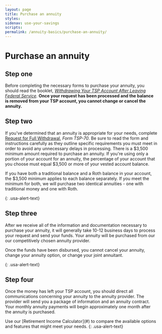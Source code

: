 ```yaml
---
layout: page
title: Purchase an annuity
styles:
sidenav: use-your-savings
scripts:
permalink: /annuity-basics/purchase-an-annuity/
---
```


# Purchase an annuity

## Step one

Before completing the necessary forms to purchase your annuity, you should read the booklet, *[Withdrawing Your TSP Account After Leaving Federal Service](https://www.tsp.gov/PDF/formspubs/tspbk02.pdf).* **Once your request has been processed and the balance is removed from your TSP account, you cannot change or cancel the annuity.**

## Step two

If you've determined that an annuity is appropriate for your needs, complete [Request for Full Withdrawal](#), _Form TSP-70_. Be sure to read the form and instructions carefully as they outline specific requirements you must meet in order to avoid any unnecessary delays in processing. There is a $3,500 minimum amount required to purchase an annuity. If you're using only a portion of your account for an annuity, the percentage of your account that you choose must equal $3,500 or more of your vested account balance.

<div class="usa-alert usa-alert-info">
<div class="usa-alert-body" markdown="1">
If you have both a traditional balance and a Roth balance in your account, the $3,500 minimum applies to each balance separately. If you meet the minimum for both, we will purchase two identical annuities - one with traditional money and one with Roth.

{: .usa-alert-text}
</div>
</div>

## Step three
After we receive all of the information and documentation necessary to purchase your annuity, it will generally take 10-12 business days to process your request and send your funds.
Your annuity will be purchased from our our competitively chosen annuity provider.
<div class="usa-alert usa-alert-info">
<div class="usa-alert-body" markdown="1">
Once the funds have been disbursed, you cannot cancel your annuity, change your annuity option, or change your joint annuitant.

{: .usa-alert-text}
</div>
</div>

## Step four

Once the money has left your TSP account, you should direct all communications concerning your annuity to the annuity provider. The provider will send you a package of information and an annuity contract. Your monthly annuity payments will begin approximately one month after the annuity is purchased.

<div class="usa-alert usa-alert-info">
<div class="usa-alert-body" markdown="1">
Use our [Retirement Income Calculator](#) to compare the available options and features that might meet your needs.
{: .usa-alert-text}
</div>
</div>
